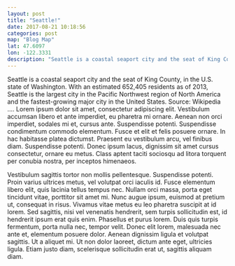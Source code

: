 ```yaml
---
layout: post
title: "Seattle!"
date: 2017-08-21 10:18:56
categories: post
map: "Blog Map"
lat: 47.6097
lon: -122.3331
description: "Seattle is a coastal seaport city and the seat of King County, in the U.S. state of Washington. With an estimated 652,405 residents as of 2013, Seattle is the largest city in the Pacific Northwest region of North America and the fastest-growing major city in the United States. Source: Wikipedia"
---
```


Seattle is a coastal seaport city and the seat of King County, in the U.S. state of Washington. With an estimated 652,405 residents as of 2013, Seattle is the largest city in the Pacific Northwest region of North America and the fastest-growing major city in the United States. Source: Wikipedia
....
Lorem ipsum dolor sit amet, consectetur adipiscing elit. Vestibulum accumsan libero et ante imperdiet, eu pharetra mi ornare. Aenean non orci imperdiet, sodales mi et, cursus ante. Suspendisse potenti. Suspendisse condimentum commodo elementum. Fusce et elit et felis posuere ornare. In hac habitasse platea dictumst. Praesent eu vestibulum arcu, vel finibus diam. Suspendisse potenti. Donec ipsum lacus, dignissim sit amet cursus consectetur, ornare eu metus. Class aptent taciti sociosqu ad litora torquent per conubia nostra, per inceptos himenaeos.

Vestibulum sagittis tortor non mollis pellentesque. Suspendisse potenti. Proin varius ultrices metus, vel volutpat orci iaculis id. Fusce elementum libero elit, quis lacinia tellus tempus nec. Nullam orci massa, porta eget tincidunt vitae, porttitor sit amet mi. Nunc augue ipsum, euismod at pretium ut, consequat in risus. Vivamus vitae metus eu leo pharetra suscipit at id lorem. Sed sagittis, nisi vel venenatis hendrerit, sem turpis sollicitudin est, id hendrerit ipsum erat quis enim. Phasellus et purus lorem. Duis quis turpis fermentum, porta nulla nec, tempor velit. Donec elit lorem, malesuada nec ante et, elementum posuere dolor. Aenean dignissim ligula et volutpat sagittis. Ut a aliquet mi. Ut non dolor laoreet, dictum ante eget, ultricies ligula. Etiam justo diam, scelerisque sollicitudin erat ut, sagittis aliquam diam.